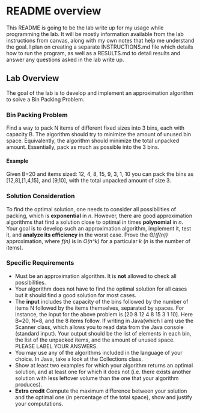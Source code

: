# README overview

This README is going to be the lab write up for my usage while programming the lab. It will be mostly information available from the lab instructions from canvas, along with my own notes that help me understand the goal. I plan on creating a separate INSTRUCTIONS.md file which details how to run the program, as well as a RESULTS.md to detail results and answer any questions asked in the lab write up.

## Lab Overview

The goal of the lab is to develop and implement an approximation algorithm to solve a Bin Packing Problem.

### Bin Packing Problem

Find a way to pack N items of different fixed sizes into 3 bins, each with capacity B. The algorithm should try to minimize the amount of unused bin space. Equivalently, the algorithm should minimize the total unpacked amount.  Essentially, pack as much as possible into the 3 bins.

#### Example

Given B=20 and items sized:
12, 4, 8, 15, 9, 3, 1, 10
you can pack the bins as [12,8],[1,4,15], and [9,10], with the total unpacked amount of size 3.

### Solution Consideration

To find the optimal solution, one needs to consider all possibilities of packing, which is **exponential** in *n*. However, there are good approximation algorithms that find a solution close to optimal in times **polynomial** in *n*.
Your goal is to develop such an approximation algorithm, implement it, test it, and **analyze its efficiency** in the worst case. Prove the &Theta;/*(f(n))* approximation, where *f(n)* is in *O(n^k)* for a particular *k* (*n* is the number of items).

### Specific Requirements

- Must be an approximation algorithm.  It is **not** allowed to check all possibilities.
- Your algorithm does not have to find the optimal solution for all cases but it should find a good solution for most cases.
- The **input** includes the capacity of the bins followed by the number of items N followed by the items themselves, separated by spaces. For instance, the input for the above problem is [20 8 12 4 8 15 3 1 10]. Here B=20, N=8, and the 8 items follow. If writing in Java(which I am) use the Scanner class, which allows you to read data from the Java console (standard input). Your output should be the list of elements in each bin, the list of the unpacked items, and the amount of unused space. PLEASE LABEL YOUR ANSWERS.
- You may use any of the algorithms included in the language of your choice. In Java, take a look at the Collections class.
- Show at least two examples for which your algorithm returns an optimal solution, and at least one for which it does not (i.e. there exists another solution with less leftover volume than the one that your algorithm produces).
- **Extra credit** Compute the maximum difference between your solution and the optimal one (in percentage of the total space), show and justify your computations.
